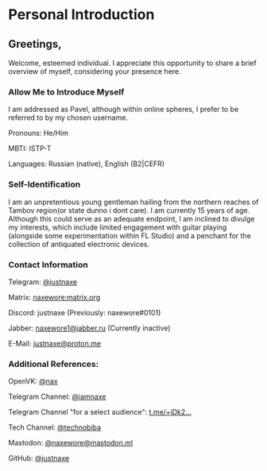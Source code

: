 # Personal Introduction

## Greetings,

Welcome, esteemed individual. I appreciate this opportunity to share a brief overview of myself, considering your presence here.

### Allow Me to Introduce Myself

I am addressed as Pavel, although within online spheres, I prefer to be referred to by my chosen username.

Pronouns: He/Him

MBTI: ISTP-T

Languages: Russian (native), English (B2|CEFR)

### Self-Identification

I am an unpretentious young gentleman hailing from the northern reaches of Tambov region(or state dunno i dont care). I am currently 15 years of age. Although this could serve as an adequate endpoint, I am inclined to divulge my interests, which include limited engagement with guitar playing (alongside some experimentation within FL Studio) and a penchant for the collection of antiquated electronic devices.

### Contact Information

Telegram: [@justnaxe](http://justnaxe.t.me/)

Matrix: [naxewore:matrix.org](mailto:matrix.to/#/@naxewore:matrix.org)

Discord: justnaxe (Previously: naxewore#0101)

Jabber: naxewore1@jabber.ru (Currently inactive)

E-Mail: [justnaxe@proton.me](mailto:justnaxe@proton.me)

### Additional References:

OpenVK: [@nax](openvk.su/nax)

Telegram Channel: [@iamnaxe](iamnaxe.t.me)

Telegram Channel "for a select audience": [t.me/+jDk2...](https://t.me/+jDk2Sarc11JiMzgy)

Tech Channel: [@technobiba](http://technobiba.t.me/)

Mastodon: [@naxewore@mastodon.ml](mailto:mastodon.ml/@naxewore)

GitHub: [@justnaxe](github.com/justnaxe)
